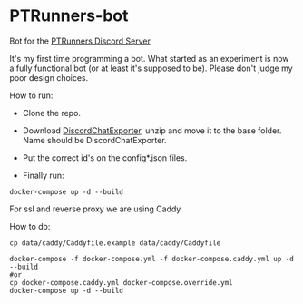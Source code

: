 ﻿# PTRunners-bot

Bot for the [PTRunners Discord Server](https://discord.ptrunners.net)

It's my first time programming a bot. What started as an experiment is now a fully functional bot (or at least it's supposed to be). Please don't judge my poor design choices.

How to run:

- Clone the repo.

- Download [DiscordChatExporter](https://github.com/Tyrrrz/DiscordChatExporter), unzip and move it to the base folder. Name should be DiscordChatExporter.

- Put the correct id's on the config*.json files.

- Finally run:

```
docker-compose up -d --build
```

For ssl and reverse proxy we are using Caddy

How to do:

```
cp data/caddy/Caddyfile.example data/caddy/Caddyfile  

docker-compose -f docker-compose.yml -f docker-compose.caddy.yml up -d --build
#or
cp docker-compose.caddy.yml docker-compose.override.yml
docker-compose up -d --build
```
